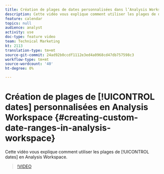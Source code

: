 ```yaml
---
title: Création de plages de dates personnalisées dans l’Analysis Workspace
description: Cette vidéo vous explique comment utiliser les plages de dates en Analysis Workspace.
feature: calendar
topics: null
audience: analyst
activity: use
doc-type: feature video
team: Technical Marketing
kt: 2113
translation-type: tm+mt
source-git-commit: 24ad92b0ccdf1112e3ed4a0968cd47db757598c3
workflow-type: tm+mt
source-wordcount: '40'
ht-degree: 0%

---
```



# Création de plages de [!UICONTROL dates] personnalisées en Analysis Workspace {#creating-custom-date-ranges-in-analysis-workspace}

Cette vidéo vous explique comment utiliser les plages de [!UICONTROL dates] en Analysis Workspace.

>[!VIDEO](https://video.tv.adobe.com/v/23975/?quality=12)